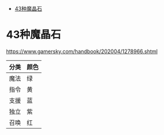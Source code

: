 - [43种魔晶石](#43种魔晶石)

# 43种魔晶石
https://www.gamersky.com/handbook/202004/1278966.shtml

|分类|颜色|
|---|---|
|魔法|绿|
|指令|黄|
|支援|蓝|
|独立|紫|
|召唤|红|

